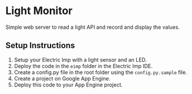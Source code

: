 # Light Monitor

Simple web server to read a light API and record and display the values.

## Setup Instructions

1. Setup your Electric Imp with a light sensor and an LED.
2. Deploy the code in the `eimp` folder in the Electric Imp IDE.
3. Create a config.py file in the root folder using the `config.py.sample` file.
4. Create a project on Google App Engine.
5. Deploy this code to your App Engine project.
